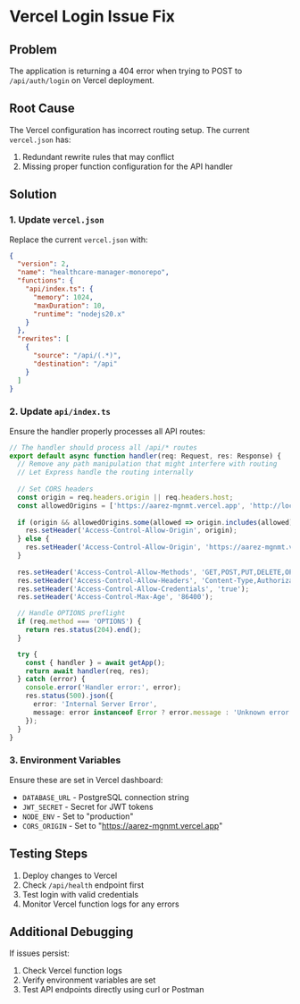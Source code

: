 # Vercel Login Issue Fix

## Problem
The application is returning a 404 error when trying to POST to `/api/auth/login` on Vercel deployment.

## Root Cause
The Vercel configuration has incorrect routing setup. The current `vercel.json` has:
1. Redundant rewrite rules that may conflict
2. Missing proper function configuration for the API handler

## Solution

### 1. Update `vercel.json`
Replace the current `vercel.json` with:

```json
{
  "version": 2,
  "name": "healthcare-manager-monorepo",
  "functions": {
    "api/index.ts": {
      "memory": 1024,
      "maxDuration": 10,
      "runtime": "nodejs20.x"
    }
  },
  "rewrites": [
    {
      "source": "/api/(.*)",
      "destination": "/api"
    }
  ]
}
```

### 2. Update `api/index.ts`
Ensure the handler properly processes all API routes:

```typescript
// The handler should process all /api/* routes
export default async function handler(req: Request, res: Response) {
  // Remove any path manipulation that might interfere with routing
  // Let Express handle the routing internally
  
  // Set CORS headers
  const origin = req.headers.origin || req.headers.host;
  const allowedOrigins = ['https://aarez-mgnmt.vercel.app', 'http://localhost:5173'];
  
  if (origin && allowedOrigins.some(allowed => origin.includes(allowed))) {
    res.setHeader('Access-Control-Allow-Origin', origin);
  } else {
    res.setHeader('Access-Control-Allow-Origin', 'https://aarez-mgnmt.vercel.app');
  }
  
  res.setHeader('Access-Control-Allow-Methods', 'GET,POST,PUT,DELETE,OPTIONS');
  res.setHeader('Access-Control-Allow-Headers', 'Content-Type,Authorization,Cookie');
  res.setHeader('Access-Control-Allow-Credentials', 'true');
  res.setHeader('Access-Control-Max-Age', '86400');

  // Handle OPTIONS preflight
  if (req.method === 'OPTIONS') {
    return res.status(204).end();
  }

  try {
    const { handler } = await getApp();
    return await handler(req, res);
  } catch (error) {
    console.error('Handler error:', error);
    res.status(500).json({
      error: 'Internal Server Error',
      message: error instanceof Error ? error.message : 'Unknown error'
    });
  }
}
```

### 3. Environment Variables
Ensure these are set in Vercel dashboard:
- `DATABASE_URL` - PostgreSQL connection string
- `JWT_SECRET` - Secret for JWT tokens
- `NODE_ENV` - Set to "production"
- `CORS_ORIGIN` - Set to "https://aarez-mgnmt.vercel.app"

## Testing Steps
1. Deploy changes to Vercel
2. Check `/api/health` endpoint first
3. Test login with valid credentials
4. Monitor Vercel function logs for any errors

## Additional Debugging
If issues persist:
1. Check Vercel function logs
2. Verify environment variables are set
3. Test API endpoints directly using curl or Postman